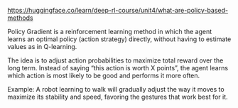 https://huggingface.co/learn/deep-rl-course/unit4/what-are-policy-based-methods


Policy Gradient is a reinforcement learning method in which the agent learns an optimal policy (action strategy) directly, without having to estimate values as in Q-learning.

The idea is to adjust action probabilities to maximize total reward over the long term. Instead of saying “this action is worth X points”, the agent learns which action is most likely to be good and performs it more often.

Example: A robot learning to walk will gradually adjust the way it moves to maximize its stability and speed, favoring the gestures that work best for it.